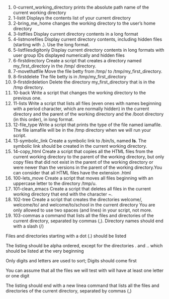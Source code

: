 1. 0-current_working_directory prints the absolute path name of the current working directory
2. 1-listit Displays the contents list of your current directory
3. 2-bring_me_home changes the working directory to the user’s home directory
4. 3-listfiles Display current directory contents in a long format
5. 4-listmorefiles Display current directory contents, including hidden files (starting with .). Use the long format.
6. 5-listfilesdigitonly Display current directory contents in long formats with user group IDs displayed numerically and hidden files
7. 6-firstdirectory Create a script that creates a directory named my_first_directory in the /tmp/ directory.
8. 7-movethatfile Move the file betty from /tmp/ to /tmp/my_first_directory.
9. 8-firstdelete The file betty is in /tmp/my_first_directory
10. 9-firstdirdeletion Delete the directory my_first_directory that is in the /tmp directory.
11. 10-back Write a script that changes the working directory to the previous one.
12. 11-lists Write a script that lists all files (even ones with names beginning with a period character, which are normally hidden) in the current directory and the parent of the working directory and the /boot directory (in this order), in long format.
13. 12-file_type Write a script that prints the type of the file named iamafile. The file iamafile will be in the /tmp directory when we will run your script.
14. 13-symbolic_link Create a symbolic link to /bin/ls, named __ls__. The symbolic link should be created in the current working directory.
15. 14-copy_html Create a script that copies all the HTML files from the current working directory to the parent of the working directory, but only copy files that did not exist in the parent of the working directory or were newer than the versions in the parent of the working directory.You can consider that all HTML files have the extension .html
16. 100-lets_move Create a script that moves all files beginning with an uppercase letter to the directory /tmp/u.
17. 101-clean_emacs Create a script that deletes all files in the current working directory that end with the character ~.
18. 102-tree Create a script that creates the directories welcome/, welcome/to/ and welcome/to/school in the current directory
You are only allowed to use two spaces (and lines) in your script, not more.
19. 103-commas a command that lists all the files and directories of the current directory, separated by commas (,).
Directory names should end with a slash (/)

Files and directories starting with a dot (.) should be listed

The listing should be alpha ordered, except for the directories . and .. which should be listed at the very beginning

Only digits and letters are used to sort; Digits should come first

You can assume that all the files we will test with will have at least one letter or one digit

The listing should end with a new linea command that lists all the files and directories of the current directory, separated by commas (,)
